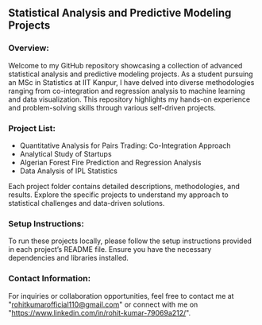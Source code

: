 ##  Statistical Analysis and Predictive Modeling Projects

### Overview:
Welcome to my GitHub repository showcasing a collection of advanced statistical analysis and predictive modeling projects. As a student pursuing an MSc in Statistics at IIT Kanpur, I have delved into diverse methodologies ranging from co-integration and regression analysis to machine learning and data visualization. This repository highlights my hands-on experience and problem-solving skills through various self-driven projects.

### Project List:

- Quantitative Analysis for Pairs Trading: Co-Integration Approach
- Analytical Study of Startups
- Algerian Forest Fire Prediction and Regression Analysis
- Data Analysis of IPL Statistics

Each project folder contains detailed descriptions, methodologies, and results. Explore the specific projects to understand my approach to statistical challenges and data-driven solutions.

### Setup Instructions: 
To run these projects locally, please follow the setup instructions provided in each project’s README file. Ensure you have the necessary dependencies and libraries installed.

### Contact Information: 
For inquiries or collaboration opportunities, feel free to contact me at "rohitkumarofficial110@gmail.com" or connect with me on "https://www.linkedin.com/in/rohit-kumar-79069a212/".



